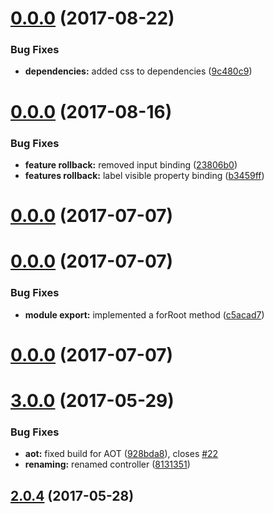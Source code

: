 <a name="0.0.0"></a>
# [0.0.0](https://github.com/BioPhoton/angular-star-rating/compare/3.0.4...0.0.0) (2017-08-22)


### Bug Fixes

* **dependencies:** added css to dependencies ([9c480c9](https://github.com/BioPhoton/angular-star-rating/commit/9c480c9))



<a name="0.0.0"></a>
# [0.0.0](https://github.com/BioPhoton/angular-star-rating/compare/2.5.10...0.0.0) (2017-08-16)


### Bug Fixes

* **feature rollback:** removed input binding ([23806b0](https://github.com/BioPhoton/angular-star-rating/commit/23806b0))
* **features rollback:** label visible property binding ([b3459ff](https://github.com/BioPhoton/angular-star-rating/commit/b3459ff))



<a name="0.0.0"></a>
# [0.0.0](https://github.com/BioPhoton/angular-star-rating/compare/3.0.2...v0.0.0) (2017-07-07)



<a name="0.0.0"></a>
# [0.0.0](https://github.com/BioPhoton/angular-star-rating/compare/v3.0.0...v0.0.0) (2017-07-07)


### Bug Fixes

* **module export:** implemented a forRoot method ([c5acad7](https://github.com/BioPhoton/angular-star-rating/commit/c5acad7))



<a name="0.0.0"></a>
# [0.0.0](https://github.com/BioPhoton/angular-star-rating/compare/3.0.0...v0.0.0) (2017-07-07)



<a name="3.0.0"></a>
# [3.0.0](https://github.com/BioPhoton/angular-star-rating/compare/v2.0.4...v3.0.0) (2017-05-29)


### Bug Fixes

* **aot:** fixed build for AOT ([928bda8](https://github.com/BioPhoton/angular-star-rating/commit/928bda8)), closes [#22](https://github.com/BioPhoton/angular-star-rating/issues/22)
* **renaming:** renamed controller ([8131351](https://github.com/BioPhoton/angular-star-rating/commit/8131351))



<a name="2.0.4"></a>
## [2.0.4](https://github.com/BioPhoton/angular-star-rating/compare/v2.0.3...v2.0.4) (2017-05-28)



